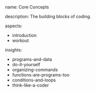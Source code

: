 name: Core Concepts

description: The building blocks of coding.

aspects:
  - introduction
  - workout

insights:
  - programs-and-data
  - do-it-yourself
  - organizing-commands
  - functions-are-programs-too
  - conditions-and-loops
  - think-like-a-coder
